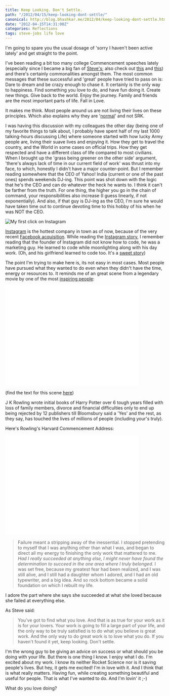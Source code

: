 ```yaml
---
title: Keep Looking. Don't Settle.
path: "/2012/04/15/keep-looking-dont-settle/"
canonical: http://blog.bhashkar.me/2012/04/keep-looking-dont-settle.html
date: "2012-04-15T14:31:00Z"
categories: Reflections
tags: steve-jobs life love
---
```


I'm going to spare you the usual dosage of 'sorry I haven't been active lately' and get straight to the point.

I've been reading a bit too many college Commencement speeches lately<span class="more"></span> (especially since I became a big fan of [Steve's](http://news.stanford.edu/news/2005/june15/jobs-061505.html); also check out [this](http://halfhalf.posterous.com/dont-work-be-hated-love-someone) and [this](http://movies.ndtv.com/movie_story.aspx?keyword=bollywood&ID=ENTEN20120199455&subcatg=MOVIESINDIA&nid=197063)) and there's certainly commonalities amongst them. The most common messages that these successful and 'great' people have tried to pass on is: Dare to dream and be crazy enough to chase it. It certainly is the only way to happiness. Find something you love to do, and have fun doing it. Create new things. Give back to the world. Enjoy the journey. Family and friends are the most important parts of life. Fall in Love.

It makes me think. Most people around us are not living their lives on these principles. Which also explains why they are '[normal](http://www.youtube.com/watch?v=H0qNil6--pE)' and not SRK.

I was having this discussion with my colleagues the other day (being one of my favorite things to talk about, I probably have spent half of my last 1000 talking-hours discussing Life) where someone started with how lucky Army people are, living their suave lives and enjoying it. How they get to travel the country, and the World in some cases on official trips. How they get respected and have a different class of life compared to most civilians. When I brought up the 'grass being greener on the other side' argument, 'there's always lack of time in our current field of work' was thrust into my face, to which, honestly I didn't have a major counter-point. But I remember reading somewhere that the CEO of Yahoo! India (current or one of the past ones) spends weekends DJ-ing. This point was shot down with the logic that he's the CEO and can do whatever the heck he wants to. I think it can't be farther from the truth. For one thing, the higher you go in the chain of command, your responsibilities also increase (I guess linearly, if not exponentially). And also, if that guy is DJ-ing as the CEO, I'm sure he would have taken time out to continue devoting time to this hobby of his when he was NOT the CEO.

![My first click on Instagram](./imgs/kee-looking-insta.jpg)

[Instagram](http://instagram.com/) is the hottest company in town as of now, because of the very recent [Facebook acquisition](http://techcrunch.com/2012/04/09/facebook-to-acquire-instagram-for-1-billion/). While reading the [Instagram story](http://techcrunch.com/2012/04/09/instagram-story-facebook-acquisition/), I remember reading that the founder of Instagram did not know how to code, he was a marketing guy. He learned to code while moonlighting along with his day work. (Oh, and his girlfriend learned to code too. It's a [sweet story](http://techcrunch.com/2012/02/09/awwwwwwwwwwwwwwwwww/))

The point I'm trying to make here is, its not easy in most cases. Most people have pursued what they wanted to do even when they didn't have the time, energy or resources to. It reminds me of an great scene from a legendary movie by one of the most [inspiring people](http://www.youtube.com/watch?v=ywuse55qU2A):

<div class="video-box">
    <iframe width="420" height="315" src="//www.youtube.com/embed/fkIyE_bi3P0" frameborder="0" allowfullscreen></iframe>
</div>

(find the text for this scene [here](http://www.imdb.com/title/tt0479143/quotes?qt=qt0349288))

J K Rowling wrote initial books of Harry Potter over 6 tough years filled with loss of family members, divorce and financial difficulties only to end up being rejected by 12 publishers till Bloomsbury said a 'Yes' and the rest, as they say, has touched the lives of millions of people (including your's truly).

Here's Rowling's Harvard Commencement Address:

<div class="video-box">
    <iframe width="420" height="315" src="//www.youtube.com/embed/wHGqp8lz36c" frameborder="0" allowfullscreen></iframe>
</div>

> Failure meant a stripping away of the inessential. I stopped pretending to myself that I was anything other than what I was, and began to direct all my energy to finishing the only work that mattered to me. _Had I really succeeded at anything else, I might never have found the determination to succeed in the one area where I truly belonged_. I was set free, because my greatest fear had been realized, and I was still alive, and I still had a daughter whom I adored, and I had an old typewriter, and a big idea. And so rock bottom became a solid foundation on which I rebuilt my life.

I adore the part where she says she succeeded at what she loved because she failed at everything else.

As Steve said:

> You've got to find what you love. And that is as true for your work as it is for your lovers. Your work is going to fill a large part of your life, and the only way to be truly satisfied is to do what you believe is great work. And the only way to do great work is to love what you do. If you haven't found it yet, keep looking. Don't settle.

I'm the wrong guy to be giving an advice on success or what should you be doing with your life. But there is one thing I know. I enjoy what I do. I'm excited about my work. I know its neither Rocket Science nor is it saving people's lives. But hey, it gets me excited! I'm in love with it. And I think that is what really matters. Having fun, while creating something beautiful and useful for people. That is what I've wanted to do. And I'm lovin' it ;-)

What do you love doing?
